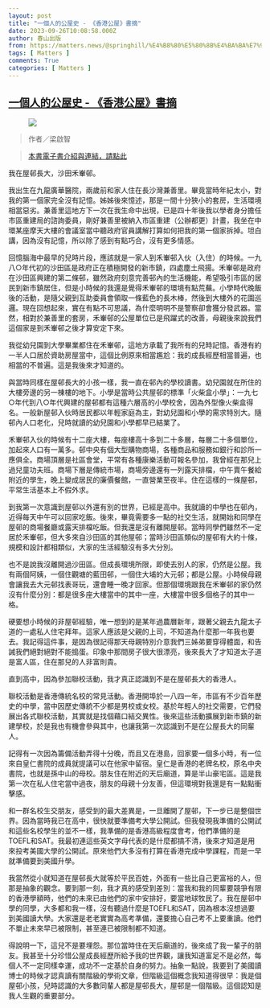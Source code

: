 ```yaml
---
layout: post
title: "一個人的公屋史 - 《香港公屋》書摘"
date: 2023-09-26T10:08:58.000Z
author: 春山出版
from: https://matters.news/@springhill/%E4%B8%80%E5%80%8B%E4%BA%BA%E7%9A%84%E5%85%AC%E5%B1%8B%E5%8F%B2-%E9%A6%99%E6%B8%AF%E5%85%AC%E5%B1%8B-%E6%9B%B8%E6%91%98-bafybeibnbom3s4wvzzwj7466rgyrmmoohoosmqrlmsxavx5qie6np42eta
tags: [ Matters ]
comments: True
categories: [ Matters ]
---
```

<!--1695722938000-->
[一個人的公屋史 - 《香港公屋》書摘](https://matters.news/@springhill/%E4%B8%80%E5%80%8B%E4%BA%BA%E7%9A%84%E5%85%AC%E5%B1%8B%E5%8F%B2-%E9%A6%99%E6%B8%AF%E5%85%AC%E5%B1%8B-%E6%9B%B8%E6%91%98-bafybeibnbom3s4wvzzwj7466rgyrmmoohoosmqrlmsxavx5qie6np42eta)
------

<div>
<figure class="image"><img src="https://imagedelivery.net/kDRCweMmqLnTPNlbum-pYA/prod/embed/c988ac70-c7a4-4069-ac64-8d90903ebb65.png/public" referrerpolicy="no-referrer"><figcaption></figcaption></figure><blockquote><p>作者／梁啟智</p></blockquote><blockquote><p><a target="_blank" rel="noopener noreferrer nofollow" href="https://readmoo.com/book/210292423000101">本書電子書介紹與連結，請點此</a></p></blockquote><p>我在屋邨長大，沙田禾輋邨。</p><p>我出生在九龍廣華醫院，兩歲前和家人住在長沙灣兼善里。畢竟當時年紀太小，對我的第一個家完全沒有記憶。姊姊後來憶述，那是一間十分狹小的套房，生活環境相當惡劣。兼善里這地方下一次在我生命中出現，已是四十年後我以學者身分擔任市區重建局的諮詢委員，剛好兼善里被納入市區重建（公辦都更）計畫，我坐在中環某座摩天大樓的會議室當中聽政府官員講解打算如何把我的第一個家拆掉。坦白講，因為沒有記憶，所以除了感到有點巧合，沒有更多情感。</p><p>回憶腦海中最早的兒時片段，應該就是一家人到禾輋邨入伙（入住）的時候。一九八○年代初的沙田區是政府正在積極開發的新市鎮，四處塵土飛揚。禾輋邨是政府在沙田區興建的第二條邨，雖然政府刻意完善邨內的生活機能，希望吸引市區的居民到新市鎮居住，但是小時候的我還是覺得禾輋邨的環境有點荒蕪。小學時代晚飯後的活動，是隨父親到互助委員會領取一條藍色的長木棒，然後到大樓外的花園巡邏。現在回想起來，實在有點不可思議，為什麼明明不是警察卻會獲分發武器。當然，相對於兼善里的套房，禾輋邨的公屋單位已是飛躍式的改善，母親後來說我們這個家是到禾輋邨之後才算安定下來。</p><p>我從幼兒園到大學畢業都住在禾輋邨，這地方承載了我所有的兒時記憶。香港有約一半人口居於資助房屋當中，這個比例原來相當尷尬：我的成長經歷相當普遍，也相當的不普遍。這是我後來才知道的。</p><p>與當時同樣在屋邨長大的小孩一樣，我一直在邨內的學校讀書。幼兒園就在所住的大樓旁邊的另一棟樓的地下。小學是當時公共屋邨的標準「火柴盒小學」：一九七○年代到八○年代興建的屋邨都有這種六層高的小學校舍，因為外型像火柴盒得名。一般新屋邨入伙時居民都以年輕家庭為主，對幼兒園和小學的需求特別大。隨邨內人口老化，兒時就讀的幼兒園和小學都早已結業了。</p><p>禾輋邨入伙的時候有十二座大樓，每座樓高十多到二十多層，每層二十多個單位，加起來人口有一萬多。邨中央有個大型購物商場，各種商品和服務如銀行和診所一應俱全。商場頂層是社區會堂，平常有各種康樂活動可報名參加，我曾經在那兒上過兒童功夫班。商場下層是傳統市場，商場旁邊還有一列露天排檔，中午賣午餐給附近的學生，晚上變成居民的廉價餐館，一直營業至夜半。住在這樣的一條屋邨，平常生活基本上不假外求。</p><p>到我第一次意識到屋邨以外還有別的世界，已經是高中。我就讀的中學也在邨內，近得每天中午可以回家吃飯。後來，畢竟需要多一點的社交生活，就開始和同學在屋邨的商場餐廳或露天排檔吃飯。但我還是沒有離開屋邨。當時同學們雖然不一定居於禾輋邨，但大多來自沙田區的其他屋邨；當時沙田區類似的屋邨有大約十條，規模和設計都相類似，大家的生活經驗沒有多大分別。</p><p>也不是說我沒離開過沙田區。但成長環境所限，即使去別人的家，仍然是公屋。我有兩個阿姨，一個住觀塘的藍田邨，一個住大埔的大元邨；都是公屋。小時候母親會讓我去大元邨找表哥玩，還會睡一晚才回家。但那個環境跟我在禾輋邨的家仍然沒有什麼分別：都是很多座大樓當中的其中一座，大樓當中很多個格子的其中一格。</p><p>硬要想小時候的非屋邨經驗，唯一想到的是某年過農曆新年，跟著父親去九龍太子道的一處私人住宅拜年。這家人應該是父親的上司，不知道為什麼那一年我也要去。我記得這件事，是因為很記得那天母親特別介意我們三姊弟要穿得體面，和告誡我們絕對絕對不能搗蛋。印象中那間房子很大很漂亮，後來長大了才知道太子道是富人區，住在那兒的人非富則貴。</p><p>直到高中，因為參加聯校活動，我才真正認識到不是在屋邨長大的香港人。</p><p>聯校活動是香港傳統名校的常見活動。香港開埠於一八四一年，市區有不少百年歷史的中學，當中因歷史傳統不少都是男校或女校。基於年輕人的社交需要，它們發展出各式聯校活動，其實就是找個藉口結交異性。後來這些活動擴展到新市鎮的新建學校，於是我也有機會參與其中，也讓我第一次認識到不是在公屋長大的同輩人。</p><p>記得有一次因為籌備活動弄得十分晚，而且又在港島，回家要一個多小時，有一位來自皇仁書院的成員就提議可以在他家中留宿。皇仁是香港的老牌名校，原名中央書院，也就是孫中山的母校。朋友住在附近的天后廟道，算是半山豪宅區。這是我第一次在私人住宅當中過夜，朋友的母親十分友善，但這環境對我還是有一點點衝擊感。</p><p>和一群名校生交朋友，感受到的最大差異是，一旦離開了屋邨，下一步已是整個世界。因為當時我已在高中，很快就要準備考大學公開試。但我發現我準備的公開試和這些名校學生的並不一樣，我準備的是香港高級程度會考，他們準備的是TOEFL和SAT。我最初連這些英文字母代表的是什麼都搞不清，後來才知道是用來投考美國大學的公開試。原來他們大多沒有打算在香港完成中學課程，而是一早就準備要到美國升學。</p><p>我當然從小就知道在屋邨長大就等於平民百姓，外面有一些比自己更富裕的人，但那是抽象的觀念。要到那一刻，我才真的感受到差別：當我和我的同輩要競爭有限的香港學額時，他們的未來已由他們的家中安排好，要當地球牧民了。我在屋邨中學的同學，大多都和我一樣，沒有聽過什麼是TOEFL和SAT，因為根本沒想過要到美國讀大學。大家還是老老實實為高考準備，還要擔心自己考不上要重讀。他們不單止未來早已被限制，甚至連已被限制都不知道。</p><p>得說明一下，這兒不是要埋怨。那位當時住在天后廟道的，後來成了我一輩子的朋友。我甚至十分珍惜公屋成長經歷所給予我的世界觀，讓我知道富足不是必然，每個人不一定同樣幸運，成功不一定基於自身的努力。抽象一點說，我要到了美國讀博士的時候才認真讀有關階級的學術文章，但階級這個概念我知道得很早：我是個屋邨小孩，兒時認識的大多數同輩人都是屋邨長大，屋邨是一個階級。這個認知是我人生觀的重要部分。</p><p><br class="smart"></p>
</div>
